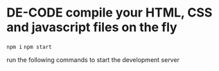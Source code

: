 # DE-CODE compile your HTML, CSS and javascript files on the fly

`npm i`
`npm start`

run the following commands to start the development server
